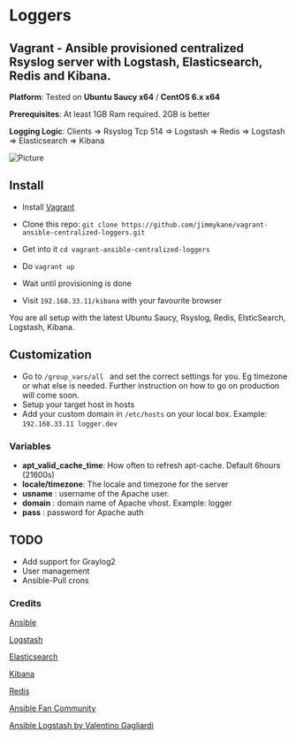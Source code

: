 Loggers
======



Vagrant - Ansible provisioned centralized Rsyslog server with Logstash, Elasticsearch, Redis and Kibana.
----

**Platform**: Tested on **Ubuntu Saucy x64** / **CentOS 6.x x64**

**Prerequisites**: At least 1GB Ram required. 2GB is better

**Logging Logic**: Clients => Rsyslog Tcp 514 => Logstash => Redis => Logstash => Elasticsearch => Kibana

![Picture](http://www.servermanaged.it/wp-content/uploads/2013/10/Setup-Logstash-Elasticsearch-Kibana.png)


Install
--------


- Install [Vagrant](https://www.vagrantup.com/downloads.html)

- Clone this repo: ```git clone https://github.com/jimmykane/vagrant-ansible-centralized-loggers.git```

- Get into it ```cd vagrant-ansible-centralized-loggers```

- Do ```vagrant up```

- Wait until provisioning is done

- Visit ```192.168.33.11/kibana``` with your favourite browser

You are all setup with the latest Ubuntu Saucy, Rsyslog, Redis, ElsticSearch, Logstash, Kibana.


Customization
-----

- Go to ```/group_vars/all ``` and set the correct settings for you. Eg timezone or what else is needed. 
Further instruction on how to go on production will come soon. 
- Setup your target host in hosts
- Add your custom domain in ```/etc/hosts``` on your local box. Example: ```192.168.33.11 logger.dev```

### Variables

 -  **apt_valid_cache_time**: How often to refresh apt-cache. Default 6hours (21600s)
 -  **locale/timezone**: The locale and timezone for the server
 -  **usname** : username of the Apache user.
 -  **domain** : domain name of Apache vhost. Example: logger
 -  **pass** : password for Apache auth


TODO
----
- Add support for Graylog2
- User management
- Ansible-Pull crons


### Credits

[Ansible](http://www.ansibleworks.com/)

[Logstash](http://www.logstash.net/)

[Elasticsearch](http://www.elasticsearch.org/)

[Kibana](http://www.elasticsearch.org/overview/kibana/)

[Redis](http://redis.io/)

[Ansible Fan Community](https://plus.google.com/u/0/communities/108222183653550371543)

[Ansible Logstash by Valentino Gagliardi](https://github.com/valentinogagliardi/ansible-logstash)